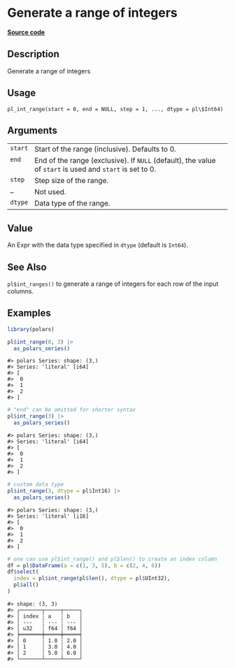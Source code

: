

# Generate a range of integers

[**Source code**](https://github.com/pola-rs/r-polars/tree/main/R/functions__lazy.R#L1315)

## Description

Generate a range of integers

## Usage

<pre><code class='language-R'>pl_int_range(start = 0, end = NULL, step = 1, ..., dtype = pl\$Int64)
</code></pre>

## Arguments

<table>
<tr>
<td style="white-space: nowrap; font-family: monospace; vertical-align: top">
<code id="start">start</code>
</td>
<td>
Start of the range (inclusive). Defaults to 0.
</td>
</tr>
<tr>
<td style="white-space: nowrap; font-family: monospace; vertical-align: top">
<code id="end">end</code>
</td>
<td>
End of the range (exclusive). If <code>NULL</code> (default), the value
of <code>start</code> is used and <code>start</code> is set to 0.
</td>
</tr>
<tr>
<td style="white-space: nowrap; font-family: monospace; vertical-align: top">
<code id="step">step</code>
</td>
<td>
Step size of the range.
</td>
</tr>
<tr>
<td style="white-space: nowrap; font-family: monospace; vertical-align: top">
<code id="...">…</code>
</td>
<td>
Not used.
</td>
</tr>
<tr>
<td style="white-space: nowrap; font-family: monospace; vertical-align: top">
<code id="dtype">dtype</code>
</td>
<td>
Data type of the range.
</td>
</tr>
</table>

## Value

An Expr with the data type specified in <code>dtype</code> (default is
<code>Int64</code>).

## See Also

<code>pl$int_ranges()</code> to generate a range of integers for each
row of the input columns.

## Examples

``` r
library(polars)

pl$int_range(0, 3) |>
  as_polars_series()
```

    #> polars Series: shape: (3,)
    #> Series: 'literal' [i64]
    #> [
    #>  0
    #>  1
    #>  2
    #> ]

``` r
# "end" can be omitted for shorter syntax
pl$int_range(3) |>
  as_polars_series()
```

    #> polars Series: shape: (3,)
    #> Series: 'literal' [i64]
    #> [
    #>  0
    #>  1
    #>  2
    #> ]

``` r
# custom data type
pl$int_range(3, dtype = pl$Int16) |>
  as_polars_series()
```

    #> polars Series: shape: (3,)
    #> Series: 'literal' [i16]
    #> [
    #>  0
    #>  1
    #>  2
    #> ]

``` r
# one can use pl$int_range() and pl$len() to create an index column
df = pl$DataFrame(a = c(1, 3, 5), b = c(2, 4, 6))
df$select(
  index = pl$int_range(pl$len(), dtype = pl$UInt32),
  pl$all()
)
```

    #> shape: (3, 3)
    #> ┌───────┬─────┬─────┐
    #> │ index ┆ a   ┆ b   │
    #> │ ---   ┆ --- ┆ --- │
    #> │ u32   ┆ f64 ┆ f64 │
    #> ╞═══════╪═════╪═════╡
    #> │ 0     ┆ 1.0 ┆ 2.0 │
    #> │ 1     ┆ 3.0 ┆ 4.0 │
    #> │ 2     ┆ 5.0 ┆ 6.0 │
    #> └───────┴─────┴─────┘
